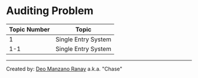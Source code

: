 # Auditing Problem

| Topic Number  | Topic
|---------------|---------------------------|
| 1             | Single Entry System
| 1-1           | Single Entry System
---
Created by: [Deo Manzano Ranay](https://www.facebook.com/deomranayofficialfbaccount/) a.k.a. "Chase"